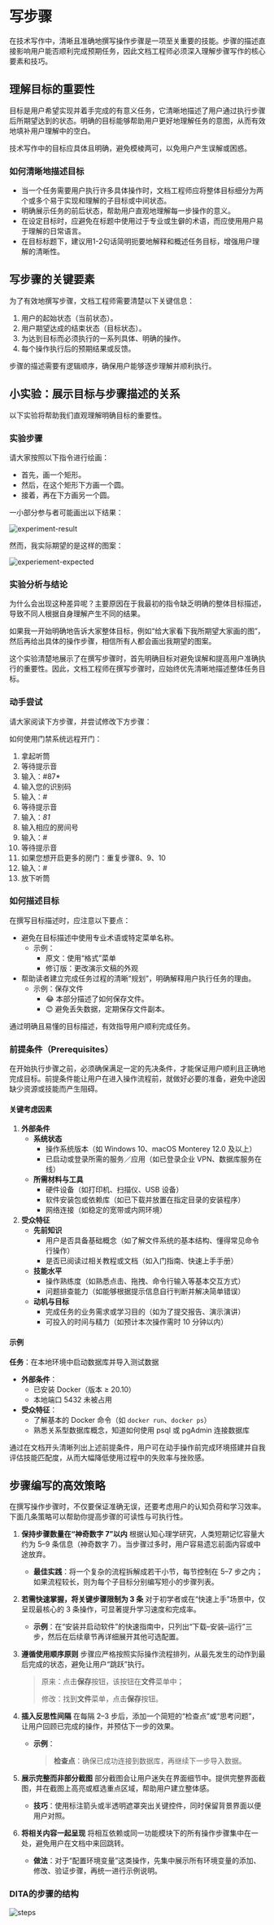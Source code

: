 # 写步骤

在技术写作中，清晰且准确地撰写操作步骤是一项至关重要的技能。步骤的描述直接影响用户能否顺利完成预期任务，因此文档工程师必须深入理解步骤写作的核心要素和技巧。

## 理解目标的重要性

目标是用户希望实现并着手完成的有意义任务，它清晰地描述了用户通过执行步骤后所期望达到的状态。明确的目标能够帮助用户更好地理解任务的意图，从而有效地填补用户理解中的空白。

技术写作中的目标应具体且明确，避免模棱两可，以免用户产生误解或困惑。

### 如何清晰地描述目标

- 当一个任务需要用户执行许多具体操作时，文档工程师应将整体目标细分为两个或多个易于实现和理解的子目标或中间状态。
- 明确展示任务的前后状态，帮助用户直观地理解每一步操作的意义。
- 在设定目标时，应避免在标题中使用过于专业或生僻的术语，而应使用用户易于理解的日常语言。
- 在目标标题下，建议用1-2句话简明扼要地解释和概述任务目标，增强用户理解的清晰性。

## 写步骤的关键要素

为了有效地撰写步骤，文档工程师需要清楚以下关键信息：

1. 用户的起始状态（当前状态）。
2. 用户期望达成的结束状态（目标状态）。
3. 为达到目标而必须执行的一系列具体、明确的操作。
4. 每个操作执行后的预期结果或反馈。

步骤的描述需要有逻辑顺序，确保用户能够逐步理解并顺利执行。

## 小实验：展示目标与步骤描述的关系

以下实验将帮助我们直观理解明确目标的重要性。

### 实验步骤

请大家按照以下指令进行绘画：

- 首先，画一个矩形。
- 然后，在这个矩形下方画一个圆。
- 接着，再在下方画另一个圆。

一小部分参与者可能画出以下结果：

![experiment-result](images/experiment-result.png)

然而，我实际期望的是这样的图案：

![experiement-expected](images/experiement-expected.png)

### 实验分析与结论

为什么会出现这种差异呢？主要原因在于我最初的指令缺乏明确的整体目标描述，导致不同人根据自身理解产生不同的结果。

如果我一开始明确地告诉大家整体目标，例如“给大家看下我所期望大家画的图”，然后再给出具体的操作步骤，相信所有人都会画出我期望的图案。

这个实验清楚地展示了在撰写步骤时，首先明确目标对避免误解和提高用户准确执行的重要性。因此，文档工程师在撰写步骤时，应始终优先清晰地描述整体任务目标。



### 动手尝试

请大家阅读下方步骤，并尝试修改下方步骤：

如何使用门禁系统远程开门：
1. 拿起听筒  
2. 等待提示音  
3. 输入：#87*  
4. 输入您的识别码  
5. 输入：#  
6. 等待提示音  
7. 输入：*81*  
8. 输入相应的房间号  
9. 输入：#  
10. 等待提示音  
11. 如果您想开启更多的房门：重复步骤8、9、10  
12. 输入：#  
13. 放下听筒



### 如何描述目标


在撰写目标描述时，应注意以下要点：

- 避免在目标描述中使用专业术语或特定菜单名称。
  - 示例：
    - 原文：使用“格式”菜单
    - 修订版：更改演示文稿的外观
- 帮助读者建立完成任务过程的清晰“规划”，明确解释用户执行任务的理由。
  - 示例：保存文件 
    -  😂 本部分描述了如何保存文件。
    - 😊 避免丢失数据，定期保存文件副本。

通过明确且易懂的目标描述，有效指导用户顺利完成任务。

 

### 前提条件（Prerequisites）

在开始执行步骤之前，必须确保满足一定的先决条件，才能保证用户顺利且正确地完成目标。前提条件能让用户在进入操作流程前，就做好必要的准备，避免中途因缺少资源或技能而产生阻碍。

#### 关键考虑因素

1. **外部条件**
   - **系统状态**
     - 操作系统版本（如 Windows 10、macOS Monterey 12.0 及以上）
     - 已启动或登录所需的服务／应用（如已登录企业 VPN、数据库服务在线）
   - **所需材料与工具**
     - 硬件设备（如打印机、扫描仪、USB 设备）
     - 软件安装包或依赖库（如已下载并放置在指定目录的安装程序）
     - 网络连接（如稳定的宽带或内网环境）
2. **受众特征**
   - **先前知识**
     - 用户是否具备基础概念（如了解文件系统的基本结构、懂得常见命令行操作）
     - 是否已阅读过相关教程或文档（如入门指南、快速上手手册）
   - **技能水平**
     - 操作熟练度（如熟悉点击、拖拽、命令行输入等基本交互方式）
     - 问题排查能力（如能够根据提示信息自行判断并解决简单错误）
   - **动机与目标**
     - 完成任务的业务需求或学习目的（如为了提交报告、演示演讲）
     - 可投入的时间与精力（如预计本次操作需时 10 分钟以内）

#### 示例

**任务**：在本地环境中启动数据库并导入测试数据

- **外部条件**：
  - 已安装 Docker（版本 ≥ 20.10）
  - 本地端口 5432 未被占用
- **受众特征**：
  - 了解基本的 Docker 命令（如 `docker run`、`docker ps`）
  - 熟悉关系型数据库概念，知道如何使用 psql 或 pgAdmin 连接数据库

通过在文档开头清晰列出上述前提条件，用户可在动手操作前完成环境搭建并自我评估技能匹配度，从而大幅降低使用过程中的失败率与挫败感。

## 步骤编写的高效策略

在撰写操作步骤时，不仅要保证准确无误，还要考虑用户的认知负荷和学习效率。下面几条策略可以帮助你提高步骤的可读性与可执行性。

1. **保持步骤数量在“神奇数字 7”以内**
    根据认知心理学研究，人类短期记忆容量大约为 5–9 条信息（神奇数字 7）。当步骤过多时，用户容易遗忘前面内容或中途放弃。

   - **最佳实践**：将一个复杂的流程拆解成若干小节，每节控制在 5–7 步之内；如果流程较长，则为每个子目标分别编写短小的步骤列表。

2. **若需快速掌握，将关键步骤限制为 3 条**
    对于初学者或在“快速上手”场景中，仅呈现最核心的 3 条操作，可显著提升学习速度和完成率。

   - **示例**：在“安装并启动软件”的快速指南中，只列出“下载–安装–运行”三步，然后在后续章节再详细展开其他可选配置。

3. **遵循使用顺序原则**
    步骤应严格按照实际操作流程排列，从最先发生的动作到最后完成的状态，避免让用户“跳跃”执行。

   >原来：点击**保存**按钮，该按钮在**文件**菜单中；
    >
    >修改：找到**文件**菜单，点击**保存**按钮。
    >
    >
    
4. **插入反思性间隔**
    在每隔 2–3 步后，添加一个简短的“检查点”或“思考问题”，让用户回顾已完成的操作，并预估下一步的效果。

   - **示例**：

     > **检查点**：确保已成功连接到数据库，再继续下一步导入数据。

5. **展示完整而非部分截图**
    部分截图会让用户迷失在界面细节中。提供完整界面截图，并在截图上高亮或框选重点区域，帮助用户建立整体感。

   - **技巧**：使用标注箭头或半透明遮罩突出关键控件，同时保留背景界面以便用户对照。

6. **将相关内容一起呈现**
    将相互依赖或同一功能模块下的所有操作步骤集中在一处，避免用户在文档中来回跳转。

   - **做法**：对于“配置环境变量”这类操作，先集中展示所有环境变量的添加、修改、验证步骤，再统一进行示例说明。



### DITA的步骤的结构

![steps](images/steps.png)
